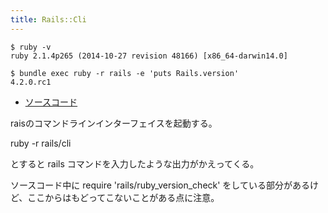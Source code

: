 ```yaml
---
title: Rails::Cli
---
```


```
$ ruby -v
ruby 2.1.4p265 (2014-10-27 revision 48166) [x86_64-darwin14.0]
```

```
$ bundle exec ruby -r rails -e 'puts Rails.version'
4.2.0.rc1
```


* [ソースコード](https://github.com/rails/rails/blob/v4.2.0.rc1/railties/lib/rails/cli.rb)

raisのコマンドラインインターフェイスを起動する。

ruby -r rails/cli

とすると rails コマンドを入力したような出力がかえってくる。

ソースコード中に require 'rails/ruby_version_check' をしている部分があるけど、ここからはもどってこないことがある点に注意。
